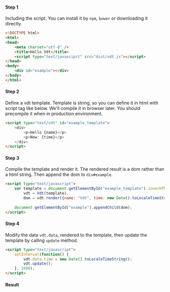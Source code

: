 #### Step 1

Including the script. You can install it by `npm`, `bower` or downloading it directly.

```html
<!DOCTYPE html>
<html>
<head>
    <meta charset="utf-8" />
    <title>Hello Vdt</title>
    <script type="text/javasciprt" src="dist/vdt.js"></script>
</head>
<body>
    <div id="example"></div>
</body>
</html>
```

#### Step 2

Define a vdt template. Template is string, so you can define it in html with script tag like below. 
We'll compile it in browser later. You should precompile it when in production environment.

```html
<script type="text/vdt" id="example_template">
    <div>
        <p>Hello {name}</p>
        <p>Now: {time}</p>
    </div>
</script>
```

#### Step 3

Compile the template and render it. The rendered result is a dom rather than a html string. Then append the dom to `div#example`.

```html
<script type="text/javascript">
    var template = document.getElementById("example_template").innerHTML,
        vdt = Vdt(template),
        dom = vdt.render({name: "Vdt", time: new Date().toLocaleTimeString()});
    
    document.getElementById("example").appendChild(dom);
</script>
```

#### Step 4

Modify the data `vdt.data`, rendered to the template, then update the template by calling `update` method.

```html
<script type="text/javascript">
    setInterval(function() {
        vdt.data.time = new Date().toLocaleTimeString();
        vdt.update();
    }, 1000);
</script>
```

#### Result

<div id="example"></div>
<script type="text/vdt" id="example_template">
    <div>
        <p>Hello {name}</p>
        <p>Now: {time}</p>
    </div>
</script>
